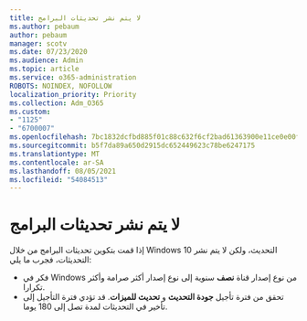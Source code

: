 ```yaml
---
title: لا يتم نشر تحديثات البرامج
ms.author: pebaum
author: pebaum
manager: scotv
ms.date: 07/23/2020
ms.audience: Admin
ms.topic: article
ms.service: o365-administration
ROBOTS: NOINDEX, NOFOLLOW
localization_priority: Priority
ms.collection: Adm_O365
ms.custom:
- "1125"
- "6700007"
ms.openlocfilehash: 7bc1832dcfbd885f01c88c632f6cf2bad61363900e11ce0e00f99a7a2dcd9f3f
ms.sourcegitcommit: b5f7da89a650d2915dc652449623c78be6247175
ms.translationtype: MT
ms.contentlocale: ar-SA
ms.lasthandoff: 08/05/2021
ms.locfileid: "54084513"
---
```

# <a name="software-updates-are-not-being-deployed"></a>لا يتم نشر تحديثات البرامج

إذا قمت بتكوين تحديثات البرامج من خلال Windows 10 التحديث، ولكن لا يتم نشر التحديثات، فجرب ما يلي:  

- فكر في Windows من نوع إصدار قناة **نصف** سنوية إلى نوع إصدار أكثر صرامة وأكثر تكرارا.
- تحقق من فترة تأجيل **جودة التحديث** و **تحديث للميزات**. قد تؤدي فترة التأجيل إلى تأخير في التحديثات لمدة تصل إلى 180 يوما.
